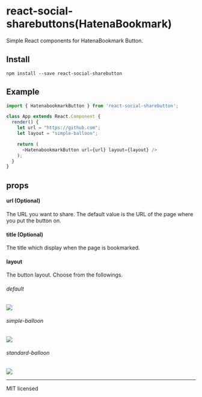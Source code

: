 # react-social-sharebuttons(HatenaBookmark)
Simple React components for HatenaBookmark Button.

## Install
```
npm install --save react-social-sharebutton
```

## Example
```javascript
import { HatenabookmarkButton } from 'react-social-sharebutton';

class App extends React.Component {
  render() {
    let url = "https://github.com";
    let layout = "simple-balloon";

    return (
      <HatenabookmarkButton url={url} layout={layout} />
    );
  }
}
```

## props

#### url (Optional)

The URL you want to share. The default value is the URL of the page where you put the button on.

#### title (Optional)
The title which display when the page is bookmarked.

#### layout
The button layout. Choose from the followings.

###### default
![](http://i.imgur.com/AuKmG2o.png)

###### simple-balloon
![](http://i.imgur.com/0fHSBhG.png)

###### standard-balloon
![](http://i.imgur.com/2166oFC.png)

---
MIT licensed
